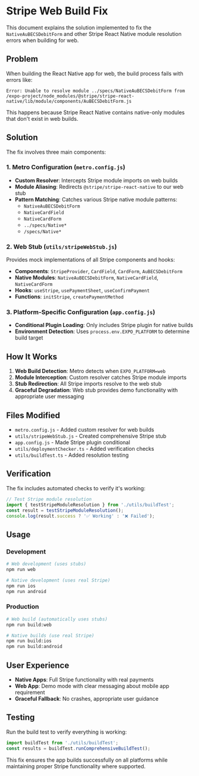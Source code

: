 
# Stripe Web Build Fix

This document explains the solution implemented to fix the `NativeAuBECSDebitForm` and other Stripe React Native module resolution errors when building for web.

## Problem

When building the React Native app for web, the build process fails with errors like:

```
Error: Unable to resolve module ../specs/NativeAuBECSDebitForm from /expo-project/node_modules/@stripe/stripe-react-native/lib/module/components/AuBECSDebitForm.js
```

This happens because Stripe React Native contains native-only modules that don't exist in web builds.

## Solution

The fix involves three main components:

### 1. Metro Configuration (`metro.config.js`)

- **Custom Resolver**: Intercepts Stripe module imports on web builds
- **Module Aliasing**: Redirects `@stripe/stripe-react-native` to our web stub
- **Pattern Matching**: Catches various Stripe native module patterns:
  - `NativeAuBECSDebitForm`
  - `NativeCardField`
  - `NativeCardForm`
  - `../specs/Native*`
  - `/specs/Native*`

### 2. Web Stub (`utils/stripeWebStub.js`)

Provides mock implementations of all Stripe components and hooks:

- **Components**: `StripeProvider`, `CardField`, `CardForm`, `AuBECSDebitForm`
- **Native Modules**: `NativeAuBECSDebitForm`, `NativeCardField`, `NativeCardForm`
- **Hooks**: `useStripe`, `usePaymentSheet`, `useConfirmPayment`
- **Functions**: `initStripe`, `createPaymentMethod`

### 3. Platform-Specific Configuration (`app.config.js`)

- **Conditional Plugin Loading**: Only includes Stripe plugin for native builds
- **Environment Detection**: Uses `process.env.EXPO_PLATFORM` to determine build target

## How It Works

1. **Web Build Detection**: Metro detects when `EXPO_PLATFORM=web`
2. **Module Interception**: Custom resolver catches Stripe module imports
3. **Stub Redirection**: All Stripe imports resolve to the web stub
4. **Graceful Degradation**: Web stub provides demo functionality with appropriate user messaging

## Files Modified

- `metro.config.js` - Added custom resolver for web builds
- `utils/stripeWebStub.js` - Created comprehensive Stripe stub
- `app.config.js` - Made Stripe plugin conditional
- `utils/deploymentChecker.ts` - Added verification checks
- `utils/buildTest.ts` - Added resolution testing

## Verification

The fix includes automated checks to verify it's working:

```javascript
// Test Stripe module resolution
import { testStripeModuleResolution } from './utils/buildTest';
const result = testStripeModuleResolution();
console.log(result.success ? '✅ Working' : '❌ Failed');
```

## Usage

### Development
```bash
# Web development (uses stubs)
npm run web

# Native development (uses real Stripe)
npm run ios
npm run android
```

### Production
```bash
# Web build (automatically uses stubs)
npm run build:web

# Native builds (use real Stripe)
npm run build:ios
npm run build:android
```

## User Experience

- **Native Apps**: Full Stripe functionality with real payments
- **Web App**: Demo mode with clear messaging about mobile app requirement
- **Graceful Fallback**: No crashes, appropriate user guidance

## Testing

Run the build test to verify everything is working:

```javascript
import buildTest from './utils/buildTest';
const results = buildTest.runComprehensiveBuildTest();
```

This fix ensures the app builds successfully on all platforms while maintaining proper Stripe functionality where supported.

